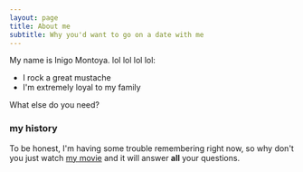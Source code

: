```yaml
---
layout: page
title: About me
subtitle: Why you'd want to go on a date with me
---
```


My name is Inigo Montoya. lol lol lol lol:

- I rock a great mustache
- I'm extremely loyal to my family

What else do you need?

### my history

To be honest, I'm having some trouble remembering right now, so why don't you just watch [my movie](http://en.wikipedia.org/wiki/The_Princess_Bride_%28film%29) and it will answer **all** your questions.
